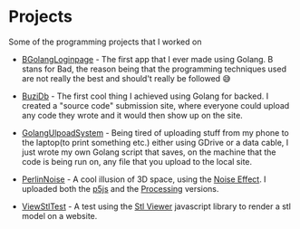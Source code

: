 # Projects
Some of the programming projects that I worked on

- [BGolangLoginpage](https://github.com/IoanaAdrian/Projects/tree/main/BGolangLoginPage) - The first app that I ever made using Golang. B stans for Bad, the reason being that the programming techniques used are not really the best and should't really be followed :sweat_smile: 

- [BuziDb](https://github.com/IoanaAdrian/Projects/tree/main/BuziDb) - The first cool thing I achieved using Golang for backed. I created a "source code" submission site, where everyone could upload any code they wrote and it would then show up on the site.

- [GolangUlpoadSystem](https://github.com/IoanaAdrian/Projects/tree/main/GolangUploadSystem) - Being tired of uploading stuff from my phone to the laptop(to print something etc.) either using GDrive or a data cable, I just wrote my own Golang script that saves, on the machine that the code is being run on, any file that you upload to the local site.

- [PerlinNoise](https://github.com/IoanaAdrian/Projects/tree/main/PerlinNoise) - A cool illusion of 3D space, using the [Noise Effect](https://en.wikipedia.org/wiki/Perlin_noise). I uploaded both the [p5js](https://github.com/IoanaAdrian/Projects/tree/main/PerlinNoise/p5js) and the [Processing](https://github.com/IoanaAdrian/Projects/tree/main/PerlinNoise/p5js) versions.

- [ViewStlTest](https://github.com/IoanaAdrian/Projects/tree/main/ViewStlTest) - A test using the [Stl Viewer](https://www.viewstl.com/plugin/) javascript library to render a stl model on a website.